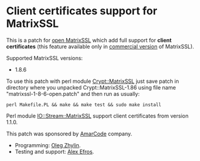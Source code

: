 # Client certificates support for MatrixSSL

This is a patch for [open MatrixSSL](http://matrixssl.com/download.html)
which add full support for **client certificates** (this feature available
only in [commercial version](http://www.peersec.com/matrixssl.html) of
MatrixSSL).

Supported MatrixSSL versions:

- 1.8.6

To use this patch with perl module
[Crypt::MatrixSSL](http://search.cpan.org/search?query=Crypt::MatrixSSL&mode=all)
just save patch in directory where you unpacked Crypt::MatrixSSL-1.86
using file name "matrixssl-1-8-6-open.patch" and then run as usually:

```
perl Makefile.PL && make && make test && sudo make install
```

Perl module
[IO::Stream::MatrixSSL](http://search.cpan.org/search?query=IO::Stream::MatrixSSL&mode=all)
support client certificates from version 1.1.0.


This patch was sponsored by [AmarCode](http://amarcode.com/) company.

- Programming: [Oleg Zhylin](mailto:oleg.zhylin@gmail.com).
- Testing and support: [Alex Efros](http://powerman.name/about/).

